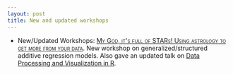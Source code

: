 ```yaml
---
layout: post
title: New and updated workshops
---
```

- New/Updated Workshops: [<span style="font-variant:small-caps;">My God, it's full of STARs! Using astrology to get more from your data</span>](../workshops/stars/). New workshop on generalized/structured additive regression models.  Also gave an updated talk on [<span itemprop="name">Data Processing and Visualization in R</span>](../workshops/DataProcViz/).